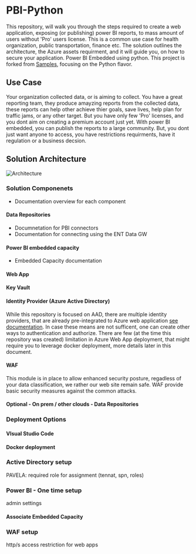 # PBI-Python
This repository, will walk you through the steps required to create a web application, exposing (or publishing) power BI reports, to mass amount of users without 'Pro' users license. This is a common use case for health organization, public transportation, finance etc. The solution outlines the architecture, the Azure assets requirment, and it will guide you, on how to secure your application.
Power BI Embedded using python. This project is forked from [Samples](https://github.com/Microsoft/PowerBI-Developer-Samples), focusing on the Python flavor.

## Use Case
Your organization collected data, or is aiming to collect. You have a great reporting team, they produce amayzing reports from the collected data, these reports can help other achieve thier goals, save lives, help plan for traffic jams, or any other target. But you have only few 'Pro' licenses, and you dont aim on creating a premium account just yet. With power BI embedded, you can publish the reports to a large community. But, you dont just want anyone to access, you have restrictions requirments, have it regulation or a business decsion.

## Solution Architecture

![Architecture](https://user-images.githubusercontent.com/37622785/81040881-0c9c0e00-8eb5-11ea-9b48-6cae552efd74.png)

### Solution Componenets
+ Documentation overview for each component

#### Data Repositories
+ Documnetation for PBI connectors
+ Documentation for connecting using the ENT Data GW

#### Power BI embedded capacity
+ Embedded Capacity documentation

#### Web App

#### Key Vault

#### Identity Provider (Azure Active Directory)
While this repository is focused on AAD, there are multiple identity providers, that are already pre-integrated to Azure web application [see documentation](https://docs.microsoft.com/en-us/azure/app-service/overview-authentication-authorization). In case these means are not sufficent, one can create other ways to authentication and authorize. There are few (at the time this repository was created) limitation in Azure Web App deployment, that might require you to leverage docker deployment, more details later in this document.
#### WAF
This module is in place to allow enhanced security posture, regadless of your data classification, we rather our web site remain safe. WAF provide basic security measures against the common attacks.
#### Optional - On prem / other clouds - Data Repositories

### Deployment Options

#### VIsual Studio Code

#### Docker deployment

### Active Directory setup
PAVELA: required role for assignment (tennat, spn, roles)

### Power BI - One time setup
admin settings
#### Associate Embedded Capacity

### WAF setup
http/s
access restriction for web apps

